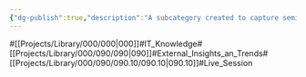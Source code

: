```yaml
---
{"dg-publish":true,"description":"A subcategory created to capture seminars where you can learn from a large group of people. For example, live sessions, etc.","permalink":"/projects/library/000/090/090-10/090-10/","dgPassFrontmatter":true,"noteIcon":"0","created":"2024-02-13T10:02:37.042+09:00","updated":"2024-04-11T00:07:00.373+09:00"}
---
```


#[[Projects/Library/000/000\|000]]#IT_Knowledge#[[Projects/Library/000/090/090\|090]]#External_Insights_an_Trends#[[Projects/Library/000/090/090.10/090.10\|090.10]]#Live_Session

